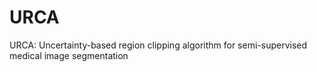 # URCA
URCA: Uncertainty-based region clipping algorithm for semi-supervised medical image segmentation
